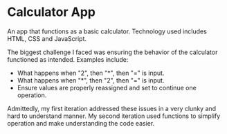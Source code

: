 # Calculator App
An app that functions as a basic calculator. Technology used includes HTML, CSS and JavaScript. 

The biggest challenge I faced was ensuring the behavior of the calculator functioned as intended. Examples include:
  - What happens when "2", then "*", then "=" is input.
  - What happens when "*", then "2", then "=" is input.
  - Ensure values are properly reassigned and set to continue one operation.

Admittedly, my first iteration addressed these issues in a very clunky and hard to understand manner. My second iteration used functions to simplify operation and make understanding the code easier.

